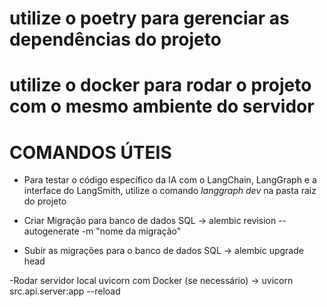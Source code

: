 # utilize o poetry para gerenciar as dependências do projeto
# utilize o docker para rodar o projeto com o mesmo ambiente do servidor

# COMANDOS ÚTEIS
- Para testar o código específico da IA com o LangChain, LangGraph e a interface do LangSmith, utilize o comando *langgraph dev* na pasta raiz do projeto

- Criar Migração para banco de dados SQL 
-> alembic revision --autogenerate -m "nome da migração"

- Subir as migrações para o banco de dados SQL
-> alembic upgrade head

-Rodar servidor local uvicorn com Docker (se necessário)
-> uvicorn src.api.server:app --reload